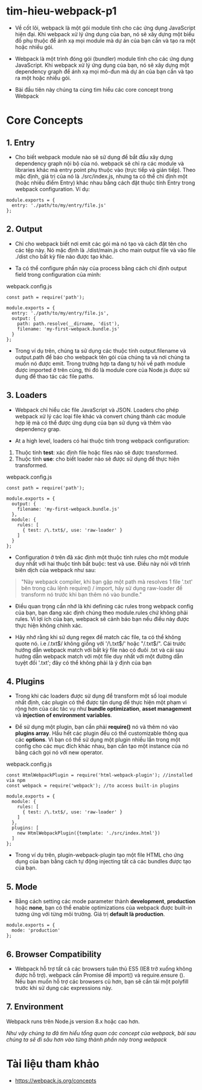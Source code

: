 # tim-hieu-webpack-p1

* Về cốt lõi, webpack là một gói module tĩnh cho các ứng dụng JavaScript hiện đại. Khi webpack xử lý ứng dụng của bạn, nó sẽ xây dựng một biểu đồ phụ thuộc để ánh xạ mọi module mà dự án của bạn cần và tạo ra một hoặc nhiều gói.

* Webpack là một trình đóng gói (bundler) module tĩnh cho các ứng dụng JavaScript. Khi webpack xử lý ứng dụng của bạn, nó sẽ xây dựng một dependency graph để ánh xạ mọi mô-đun mà dự án của bạn cần và tạo ra một hoặc nhiều gói.

* Bài đầu tiên này chúng ta cùng tìm hiểu các core concept trong Webpack

# Core Concepts

## 1. Entry

* Cho biết webpack module nào sẽ sử dụng để bắt đầu xây dựng dependency graph nội bộ của nó. webpack sẽ chỉ ra các module và libraries khác mà entry point phụ thuộc vào (trực tiếp và gián tiếp).
    Theo mặc định, giá trị của nó là ./src/index.js, nhưng ta có thể chỉ định một (hoặc nhiều điểm Entry) khác nhau bằng cách đặt thuộc tính Entry trong webpack configuration. Ví dụ:

```
module.exports = {
  entry: './path/to/my/entry/file.js'
};
```

## 2. Output
* Chỉ cho webpack biết nơi emit các gói mà nó tạo và cách đặt tên cho các tệp này. Nó mặc định là ./dist/main.js cho main output file và vào file ./dist cho bất kỳ file nào được tạo khác.

* Ta có thể configure phần này của process bằng cách chỉ định output field trong configuration của mình:

webpack.config.js

```
const path = require('path');

module.exports = {
  entry: './path/to/my/entry/file.js',
  output: {
    path: path.resolve(__dirname, 'dist'),
    filename: 'my-first-webpack.bundle.js'
  }
};
```

* Trong ví dụ trên, chúng ta sử dụng các thuộc tính output.filename và output.path để báo cho webpack tên gói của chúng ta và nơi chúng ta muốn nó được emit. Trong trường hợp ta đang tự hỏi về path module được imported ở trên cùng, thì đó là module core của Node.js được sử dụng để thao tác các file paths.

## 3. Loaders
* Webpack chỉ hiểu các file JavaScript và JSON. Loaders cho phép webpack xử lý các loại file khác và convert chúng thành các module hợp lệ mà có thể được ứng dụng của bạn sử dụng và thêm vào dependency grap.

* At a high level, loaders có hai thuộc tính trong webpack configuration:

1. Thuộc tính **test**: xác định file hoặc files nào sẽ được transformed.
2. Thuộc tính **use**: cho biết loader nào sẽ được sử dụng để thực hiện transformed.

webpack.config.js

```
const path = require('path');

module.exports = {
  output: {
    filename: 'my-first-webpack.bundle.js'
  },
  module: {
    rules: [
      { test: /\.txt$/, use: 'raw-loader' }
    ]
  }
};
```

* Configuration ở trên đã xác định một thuộc tính rules cho một module duy nhất với hai thuộc tính bắt buộc: test và use. Điều này nói với trình biên dịch của webpack như sau:

> "Này webpack compiler, khi bạn gặp một path mà resolves 1 file '.txt' bên trong câu lệnh require() / import, hãy sử dụng raw-loader để transform nó trước khi bạn thêm nó vào bundle."

* Điều quan trọng cần nhớ là khi defining các rules trong webpack config của bạn, bạn đang xác định chúng theo module.rules chứ không phải rules. Vì lợi ích của bạn, webpack sẽ cảnh báo bạn nếu điều này được thực hiện không chính xác.

* Hãy nhớ rằng khi sử dụng regex để match các file, ta có thể không quote nó. i.e /\.txt$/ không giống với '/\.txt$/' hoặc "/\.txt$/". Cái trước hướng dẫn webpack match với bất kỳ file nào có đuôi .txt và cái sau hướng dẫn webpack match với một file duy nhất với một đường dẫn tuyệt đối '.txt'; đây có thể không phải là ý định của bạn

## 4. Plugins

* Trong khi các loaders được sử dụng để transform một số loại module nhất định, các plugin có thể được tận dụng để thực hiện một phạm vi rộng hơn của các tác vụ như **bundle optimization**, **asset management** và **injection of environment variables**.

* Để sử dụng một plugin, bạn cần phải **require()** nó và thêm nó vào **plugins array**. Hầu hết các plugin đều có thể customizable thông qua các **options**. Vì bạn có thể sử dụng một plugin nhiều lần trong một config cho các mục đích khác nhau, bạn cần tạo một instance của nó bằng cách gọi nó với new operator.

webpack.config.js

```
const HtmlWebpackPlugin = require('html-webpack-plugin'); //installed via npm
const webpack = require('webpack'); //to access built-in plugins

module.exports = {
  module: {
    rules: [
      { test: /\.txt$/, use: 'raw-loader' }
    ]
  },
  plugins: [
    new HtmlWebpackPlugin({template: './src/index.html'})
  ]
};
```

* Trong ví dụ trên, plugin-webpack-plugin tạo một file HTML cho ứng dụng của bạn bằng cách tự động injecting tất cả các bundles được tạo của bạn.

## 5. Mode

* Bằng cách setting các mode parameter thành **development**, **production** hoặc **none**, bạn có thể enable optimizations của webpack được built-in tương ứng với từng môi trường. Giá trị **default là production**.

```
module.exports = {
  mode: 'production'
};
```

## 6. Browser Compatibility
* Webpack hỗ trợ tất cả các browsers tuân thủ ES5 (IE8 trở xuống không được hỗ trợ). webpack cần Promise để import() và require.ensure (). Nếu bạn muốn hỗ trợ các browsers cũ hơn, bạn sẽ cần tải một polyfill trước khi sử dụng các expressions này.

## 7. Environment
Webpack runs trên Node.js version 8.x hoặc cao hơn.

*Như vậy chúng ta đã tìm hiểu tổng quan các concept của webpack, bài sau chúng ta sẽ đi sâu hơn vào từng thành phần này trong webpack*

# Tài liệu tham khảo 
- https://webpack.js.org/concepts












